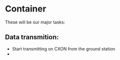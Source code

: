 # Container
These will be our major tasks:

## Data transmition:
- Start transmitting on CXON from the ground station
- 